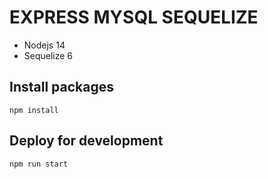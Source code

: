 # EXPRESS MYSQL SEQUELIZE

- Nodejs 14
- Sequelize 6

## Install packages

`npm install`

## Deploy for development

`npm run start`